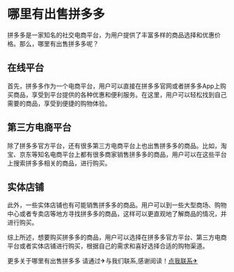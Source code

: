 # 哪里有出售拼多多

拼多多是一家知名的社交电商平台，为用户提供了丰富多样的商品选择和优惠价格。那么，哪里有出售拼多多呢？

## 在线平台

首先，拼多多作为一个电商平台，用户可以直接在拼多多官网或者拼多多App上购买商品，享受到平台提供的各种优惠和便利服务。在这里，用户可以轻松找到自己需要的商品，享受到便捷的购物体验。

## 第三方电商平台

除了拼多多官方平台，还有很多第三方电商平台上也出售拼多多的商品。比如，淘宝、京东等知名电商平台上都有很多商家销售拼多多的商品，用户可以在这些平台上搜索拼多多相关的商品，进行购买。

## 实体店铺

此外，一些实体店铺也有可能销售拼多多的商品。用户可以到一些大型商场、购物中心或者专卖店等地方寻找拼多多的商品，这样可以更直观地了解商品的情况，并进行购买。

综上所述，想要购买拼多多的商品，用户可以选择在拼多多官方平台、第三方电商平台或者实体店铺进行购买，根据自己的需求和喜好选择合适的购物渠道。

更多关于哪里有出售拼多多 请通过✈与我们联系,感谢阅读！[点我联系✈](https://hk.G208.com)